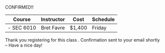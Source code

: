 CONFIRMED!!

| Course       | Instructor   | Cost    | Schedule  |
|--------------|--------------|---------|-----------|
| - SEC 6010   | Bret Favre   | $1,400  | Friday    |

Thank you registering for this class . Confirmation sent to your email shortly – Have a nice day!

